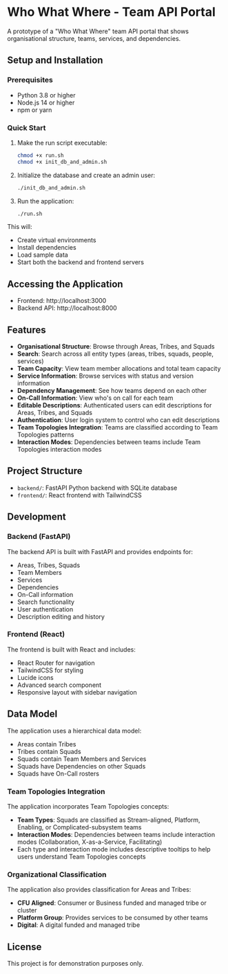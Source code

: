 # Who What Where - Team API Portal

A prototype of a "Who What Where" team API portal that shows organisational structure, teams, services, and dependencies.

## Setup and Installation

### Prerequisites

- Python 3.8 or higher
- Node.js 14 or higher
- npm or yarn

### Quick Start

1. Make the run script executable:
   ```bash
   chmod +x run.sh
   chmod +x init_db_and_admin.sh
   ```

2. Initialize the database and create an admin user:
   ```bash
   ./init_db_and_admin.sh
   ```

3. Run the application:
   ```bash
   ./run.sh
   ```

This will:
- Create virtual environments
- Install dependencies
- Load sample data
- Start both the backend and frontend servers

## Accessing the Application

- Frontend: http://localhost:3000
- Backend API: http://localhost:8000

## Features

- **Organisational Structure**: Browse through Areas, Tribes, and Squads
- **Search**: Search across all entity types (areas, tribes, squads, people, services)
- **Team Capacity**: View team member allocations and total team capacity
- **Service Information**: Browse services with status and version information
- **Dependency Management**: See how teams depend on each other
- **On-Call Information**: View who's on call for each team
- **Editable Descriptions**: Authenticated users can edit descriptions for Areas, Tribes, and Squads
- **Authentication**: User login system to control who can edit descriptions
- **Team Topologies Integration**: Teams are classified according to Team Topologies patterns
- **Interaction Modes**: Dependencies between teams include Team Topologies interaction modes

## Project Structure

- `backend/`: FastAPI Python backend with SQLite database
- `frontend/`: React frontend with TailwindCSS

## Development

### Backend (FastAPI)

The backend API is built with FastAPI and provides endpoints for:
- Areas, Tribes, Squads
- Team Members
- Services
- Dependencies
- On-Call information
- Search functionality
- User authentication
- Description editing and history

### Frontend (React)

The frontend is built with React and includes:
- React Router for navigation
- TailwindCSS for styling
- Lucide icons
- Advanced search component
- Responsive layout with sidebar navigation

## Data Model

The application uses a hierarchical data model:
- Areas contain Tribes
- Tribes contain Squads
- Squads contain Team Members and Services
- Squads have Dependencies on other Squads
- Squads have On-Call rosters

### Team Topologies Integration

The application incorporates Team Topologies concepts:
- **Team Types**: Squads are classified as Stream-aligned, Platform, Enabling, or Complicated-subsystem teams
- **Interaction Modes**: Dependencies between teams include interaction modes (Collaboration, X-as-a-Service, Facilitating)
- Each type and interaction mode includes descriptive tooltips to help users understand Team Topologies concepts

### Organizational Classification

The application also provides classification for Areas and Tribes:
- **CFU Aligned**: Consumer or Business funded and managed tribe or cluster
- **Platform Group**: Provides services to be consumed by other teams
- **Digital**: A digital funded and managed tribe

## License

This project is for demonstration purposes only.
